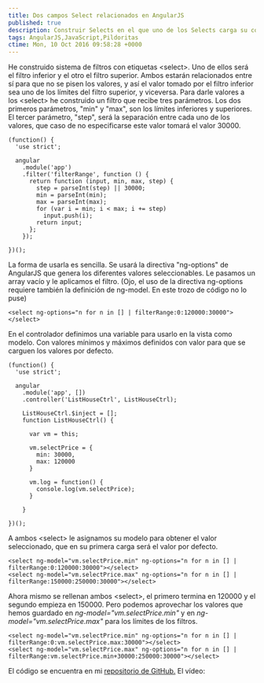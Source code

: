 ```yaml
---
title: Dos campos Select relacionados en AngularJS
published: true
description: Construir Selects en el que uno de los Selects carga su contenido en función del option seleccionado en el Select anterior
tags: AngularJS,JavaScript,Pildoritas
ctime: Mon, 10 Oct 2016 09:58:28 +0000
---
```


He construido sistema de filtros con etiquetas &lt;select&gt;. Uno de ellos será el filtro inferior y el otro el filtro superior. Ambos estarán relacionados entre sí para que no se pisen los valores, y así el valor tomado por el filtro inferior sea uno de los límites del filtro superior, y viceversa. Para darle valores a los &lt;select&gt; he construido un filtro que recibe tres parámetros. Los dos primeros parámetros, "min" y "max", son los límites inferiores y superiores. El tercer parámetro, "step", será la separación entre cada uno de los valores, que caso de no especificarse este valor tomará el valor 30000.

```
(function() {
  'use strict';

  angular
    .module('app')
    .filter('filterRange', function () {
      return function (input, min, max, step) {
        step = parseInt(step) || 30000;
        min = parseInt(min);
        max = parseInt(max);
        for (var i = min; i < max; i += step)
          input.push(i);
        return input;
      };
    });

})();
```

La forma de usarla es sencilla. Se usará la directiva "ng-options" de AngularJS que genera los diferentes valores seleccionables. Le pasamos un array vacío y le aplicamos el filtro. (Ojo, el uso de la directiva ng-options requiere también la definición de ng-model. En este trozo de código no lo puse)

```
<select ng-options="n for n in [] | filterRange:0:120000:30000"></select>
```

En el controlador definimos una variable para usarlo en la vista como modelo. Con valores mínimos y máximos definidos con valor para que se carguen los valores por defecto.

```
(function() {
  'use strict';

  angular
    .module('app', [])
    .controller('ListHouseCtrl', ListHouseCtrl);

    ListHouseCtrl.$inject = [];
    function ListHouseCtrl() {

      var vm = this;

      vm.selectPrice = {
        min: 30000,
        max: 120000
      }

      vm.log = function() {
        console.log(vm.selectPrice);
      }

    }

})();
```

A ambos &lt;select&gt; le asignamos su modelo para obtener el valor seleccionado, que en su primera carga será el valor por defecto.

```
<select ng-model="vm.selectPrice.min" ng-options="n for n in [] | filterRange:0:120000:30000"></select>
<select ng-model="vm.selectPrice.max" ng-options="n for n in [] | filterRange:150000:250000:30000"></select>
```

Ahora mismo se rellenan ambos &lt;select&gt;, el primero termina en 120000 y el segundo empieza en 150000. Pero podemos aprovechar los valores que hemos guardado en _ng-model="vm.selectPrice.min"_ y en _ng-model="vm.selectPrice.max"_ para los límites de los filtros.

```
<select ng-model="vm.selectPrice.min" ng-options="n for n in [] | filterRange:0:vm.selectPrice.max:30000"></select>
<select ng-model="vm.selectPrice.max" ng-options="n for n in [] | filterRange:vm.selectPrice.min+30000:250000:30000"></select>
```

El código se encuentra en mi [repositorio de GitHub.](https://github.com/ivanalbizu/select_angular) El vídeo: